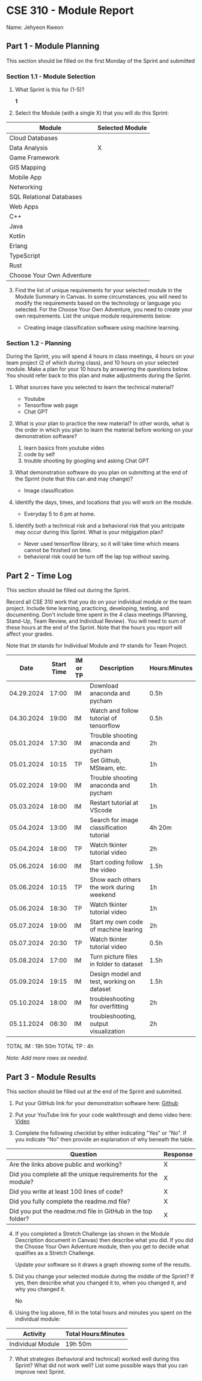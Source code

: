# CSE 310 - Module Report

Name: Jehyeon Kweon

## Part 1 - Module Planning

This section should be filled on the first Monday of the Sprint and submitted

### Section 1.1 - Module Selection

1. What Sprint is this for (1-5)? 

    **1**

2. Select the Module (with a single X) that you will do this Sprint:

|Module                   |Selected Module|
|-------------------------|---------------|
|Cloud Databases          |               |
|Data Analysis            |       X       |
|Game Framework           |               |
|GIS Mapping              |               |
|Mobile App               |               |
|Networking               |               |
|SQL Relational Databases |               |
|Web Apps                 |               |
|C++                      |               |
|Java                     |               |
|Kotlin                   |               |
|Erlang                   |               |
|TypeScript               |               |
|Rust                     |               |
|Choose Your Own Adventure|               |

3. Find the list of unique requirements for your selected module in the Module Summary in Canvas.  In some circumstances, you will need to modify the requirements based on the technology or language you selected.  For the Choose Your Own Adventure, you need to create your own requirements.  List the unique module requirements below:

    * Creating image classification software using machine learning.

### Section 1.2 - Planning

During the Sprint, you will spend 4 hours in class meetings, 4 hours on your team project (2 of which during class), and 10 hours on your selected module.  Make a plan for your 10 hours by answering the questions below.  You should refer back to this plan and make adjustments during the Sprint.

1. What sources have you selected to learn the technical material?

    * Youtube
    * Tensorflow web page
    * Chat GPT

2. What is your plan to practice the new material?  In other words, what is the order in which you plan to learn the material before working on your demonstration software?

    1. learn basics from youtube video
    2. code by self
    3. trouble shooting by googling and asking Chat GPT

3. What demonstration software do you plan on submitting at the end of the Sprint (note that this can and may change)?

    * Image classification

4. Identify the days, times, and locations that you will work on the module.

    * Everyday 5 to 6 pm at home.

5. Identify both a technical risk and a behavioral risk that you antcipate may occur during this Sprint.  What is your mitgigation plan?

    * Never used tensorflow library, so it will take time which means cannot be finished on time.
    * behavioral risk could be turn off the lap top without saving.


## Part 2 - Time Log

This section should be filled out during the Sprint. 

Record all CSE 310 work that you do on your individual module or the team project.  Include time learning, practicing, developing, testing, and documenting.  Don't include time spent in the 4 class meetings (Planning, Stand-Up, Team Review, and Individual Review).  You will need to sum of these hours at the end of the Sprint. Note that the hours you report will affect your grades.

Note that `IM` stands for Individual Module and `TP` stands for Team Project.  

|Date      |Start Time|IM or TP|Description                                 |Hours:Minutes|
|----------|----------|--------|--------------------------------------------|-------------|
|04.29.2024|  17:00   |   IM   | Download anaconda and pycham               |     0.5h    |
|04.30.2024|  19:00   |   IM   | Watch and follow tutorial of tensorflow    |     0.5h    |
|05.01.2024|  17:30   |   IM   | Trouble shooting anaconda and pycham       |     2h      |
|05.01.2024|  10:15   |   TP   | Set Github, MSteam, etc.                   |     1h      |
|05.02.2024|  19:00   |   IM   | Trouble shooting anaconda and pycham       |     1h      |
|05.03.2024|  18:00   |   IM   | Restart tutorial at VScode                 |     1h      |
|05.04.2024|  13:00   |   IM   | Search for image classification tutorial   |   4h 20m    |
|05.04.2024|  18:00   |   TP   | Watch tkinter tutorial video               |     2h      |
|05.06.2024|  16:00   |   IM   | Start coding follow the video              |    1.5h     |
|05.06.2024|  10:15   |   TP   | Show each others the work during weekend   |     1h      |
|05.06.2024|  18:30   |   TP   | Watch tkinter tutorial video               |     1h      |
|05.07.2024|  19:00   |   IM   | Start my own code of machine learing       |     2h      |
|05.07.2024|  20:30   |   TP   | Watch tkinter tutorial video               |    0.5h     |
|05.08.2024|  17:00   |   IM   | Turn picture files in folder to dataset    |    1.5h     |
|05.09.2024|  19:15   |   IM   | Design model and test, working on dataset  |    1.5h     |
|05.10.2024|  18:00   |   IM   | troubleshooting for overfitting            |     2h      |
|05.11.2024|  08:30   |   IM   | troubleshooting, output visualization      |     2h      |

TOTAL IM : 19h 50m
TOTAL TP : 4h

_Note: Add more rows as needed._


## Part 3 - Module Results

This section should be filled out at the end of the Sprint and submitted.

1. Put your GitHub link for your demonstration software here: [Github](https://github.com/JehyeonKweon/Image_classification)

2. Put your YouTube link for your code walkthrough and demo video here: [Video](https://www.loom.com/share/260d749543b9440c83b14639ae74601d)

3. Complete the following checklist by either indicating "Yes" or "No". If you indicate "No" then provide an explanation of why beneath the table.

|Question                                                    |Response|
|------------------------------------------------------------|--------|
|Are the links above public and working?                     |   X    |
|Did you complete all the unique requirements for the module?|   X    |
|Did you write at least 100 lines of code?                   |   X    |
|Did you fully complete the readme.md file?                  |   X    |
|Did you put the readme.md file in GitHub in the top folder? |   X    |

4. If you completed a Stretch Challenge (as shown in the Module Description document in Canvas) then describe what you did.  If you did the Choose Your Own Adventure module, then you get to decide what qualifies as a Stretch Challenge.

    Update your software so it draws a graph showing some of the results.

5. Did you change your selected module during the middle of the Sprint?  If yes, then describe what you changed it to, when you changed it, and why you changed it.

    No

6. Using the log above, fill in the total hours and minutes you spent on the individual module:

|Activity         |Total Hours:Minutes|
|-----------------|-------------------|
|Individual Module|      19h 50m      |

7. What strategies (behavioral and technical) worked well during this Sprint?  What did not work well?  List some possible ways that you can improve next Sprint.

    >> 


